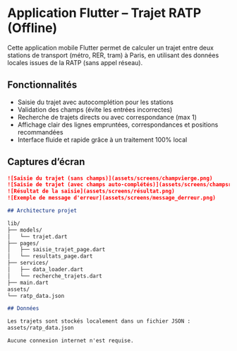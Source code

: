 # Application Flutter – Trajet RATP (Offline)

Cette application mobile Flutter permet de calculer un trajet entre deux stations de transport (métro, RER, tram) à Paris, en utilisant des données locales issues de la RATP (sans appel réseau).

## Fonctionnalités

- Saisie du trajet avec autocomplétion pour les stations
- Validation des champs (évite les entrées incorrectes)
- Recherche de trajets directs ou avec correspondance (max 1)
- Affichage clair des lignes empruntées, correspondances et positions recommandées
- Interface fluide et rapide grâce à un traitement 100% local

## Captures d’écran

```markdown
![Saisie du trajet (sans champs)](assets/screens/champvierge.png)
![Saisie de trajet (avec champs auto-complétés)](assets/screens/champsremplis.png)
![Résultat de la saisie](assets/screens/résultat.png)
![Exemple de message d'erreur](assets/screens/message_derreur.png)

## Architecture projet

lib/
├── models/
│   └── trajet.dart
├── pages/
│   ├── saisie_trajet_page.dart
│   └── resultats_page.dart
├── services/
│   ├── data_loader.dart
│   └── recherche_trajets.dart
├── main.dart
assets/
└── ratp_data.json

## Données

Les trajets sont stockés localement dans un fichier JSON :
assets/ratp_data.json

Aucune connexion internet n'est requise.
